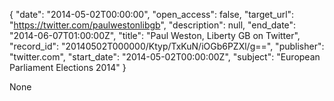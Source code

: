 {
  "date": "2014-05-02T00:00:00", 
  "open_access": false, 
  "target_url": "https://twitter.com/paulwestonlibgb", 
  "description": null, 
  "end_date": "2014-06-07T01:00:00Z", 
  "title": "Paul Weston, Liberty GB on Twitter", 
  "record_id": "20140502T000000/Ktyp/TxKuN/iOGb6PZXl/g==", 
  "publisher": "twitter.com", 
  "start_date": "2014-05-02T00:00:00Z", 
  "subject": "European Parliament Elections 2014"
}

None